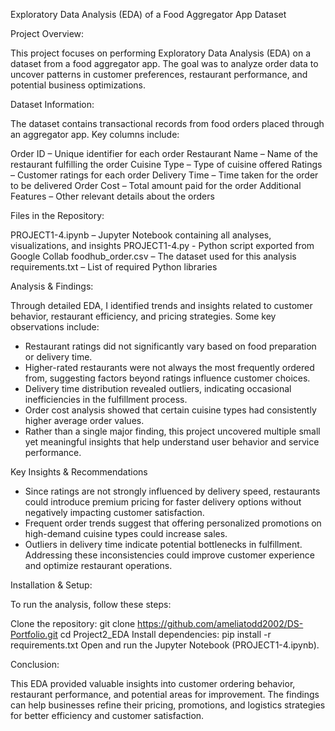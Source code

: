 Exploratory Data Analysis (EDA) of a Food Aggregator App Dataset

Project Overview:

This project focuses on performing Exploratory Data Analysis (EDA) on a dataset from a food aggregator app. The goal was to analyze order data to uncover patterns in customer preferences, restaurant performance, and potential business optimizations.


Dataset Information:

The dataset contains transactional records from food orders placed through an aggregator app. Key columns include:

Order ID – Unique identifier for each order
Restaurant Name – Name of the restaurant fulfilling the order
Cuisine Type – Type of cuisine offered
Ratings – Customer ratings for each order
Delivery Time – Time taken for the order to be delivered
Order Cost – Total amount paid for the order
Additional Features – Other relevant details about the orders


Files in the Repository:

PROJECT1-4.ipynb – Jupyter Notebook containing all analyses, visualizations, and insights
PROJECT1-4.py - Python script exported from Google Collab
foodhub_order.csv – The dataset used for this analysis
requirements.txt – List of required Python libraries


Analysis & Findings:

Through detailed EDA, I identified trends and insights related to customer behavior, restaurant efficiency, and pricing strategies. Some key observations include:

- Restaurant ratings did not significantly vary based on food preparation or delivery time.
- Higher-rated restaurants were not always the most frequently ordered from, suggesting factors beyond ratings influence customer choices.
- Delivery time distribution revealed outliers, indicating occasional inefficiencies in the fulfillment process.
- Order cost analysis showed that certain cuisine types had consistently higher average order values.
- Rather than a single major finding, this project uncovered multiple small yet meaningful insights that help understand user behavior and service performance.

Key Insights & Recommendations

- Since ratings are not strongly influenced by delivery speed, restaurants could introduce premium pricing for faster delivery options without negatively impacting customer satisfaction.
- Frequent order trends suggest that offering personalized promotions on high-demand cuisine types could increase sales.
- Outliers in delivery time indicate potential bottlenecks in fulfillment. Addressing these inconsistencies could improve customer experience and optimize restaurant operations.


Installation & Setup:

To run the analysis, follow these steps:

Clone the repository:
git clone https://github.com/ameliatodd2002/DS-Portfolio.git
cd Project2_EDA
Install dependencies:
pip install -r requirements.txt
Open and run the Jupyter Notebook (PROJECT1-4.ipynb).


Conclusion:

This EDA provided valuable insights into customer ordering behavior, restaurant performance, and potential areas for improvement. The findings can help businesses refine their pricing, promotions, and logistics strategies for better efficiency and customer satisfaction.

